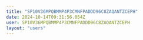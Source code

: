 ```yaml
---
title: "SP10V36MPQBMMP4P3CMNFPADDD96C8ZAQANTZCEPH"
date: 2024-10-14T09:31:56.054Z
user: SP10V36MPQBMMP4P3CMNFPADDD96C8ZAQANTZCEPH
layout: "users"
---
```

    